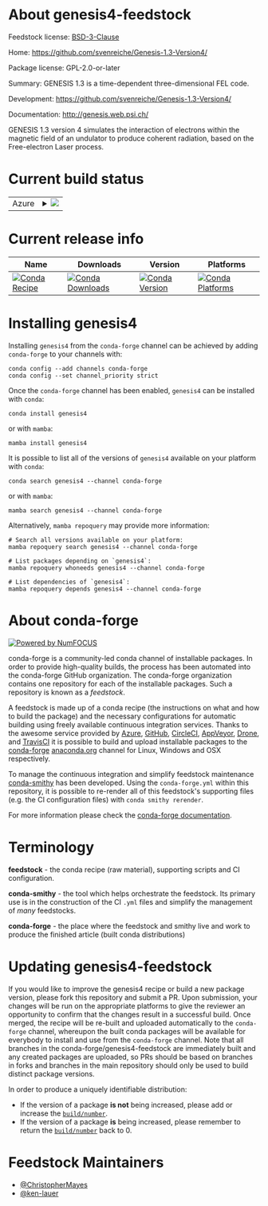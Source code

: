 About genesis4-feedstock
========================

Feedstock license: [BSD-3-Clause](https://github.com/conda-forge/genesis4-feedstock/blob/main/LICENSE.txt)

Home: https://github.com/svenreiche/Genesis-1.3-Version4/

Package license: GPL-2.0-or-later

Summary: GENESIS 1.3 is a time-dependent three-dimensional FEL code.

Development: https://github.com/svenreiche/Genesis-1.3-Version4/

Documentation: http://genesis.web.psi.ch/

GENESIS 1.3 version 4 simulates the interaction of electrons within the
magnetic field of an undulator to produce coherent radiation, based on the
Free-electron Laser process.


Current build status
====================


<table>
    
  <tr>
    <td>Azure</td>
    <td>
      <details>
        <summary>
          <a href="https://dev.azure.com/conda-forge/feedstock-builds/_build/latest?definitionId=20931&branchName=main">
            <img src="https://dev.azure.com/conda-forge/feedstock-builds/_apis/build/status/genesis4-feedstock?branchName=main">
          </a>
        </summary>
        <table>
          <thead><tr><th>Variant</th><th>Status</th></tr></thead>
          <tbody><tr>
              <td>linux_64_hdf51.10.6mpimpich</td>
              <td>
                <a href="https://dev.azure.com/conda-forge/feedstock-builds/_build/latest?definitionId=20931&branchName=main">
                  <img src="https://dev.azure.com/conda-forge/feedstock-builds/_apis/build/status/genesis4-feedstock?branchName=main&jobName=linux&configuration=linux%20linux_64_hdf51.10.6mpimpich" alt="variant">
                </a>
              </td>
            </tr><tr>
              <td>linux_64_hdf51.10.6mpiopenmpi</td>
              <td>
                <a href="https://dev.azure.com/conda-forge/feedstock-builds/_build/latest?definitionId=20931&branchName=main">
                  <img src="https://dev.azure.com/conda-forge/feedstock-builds/_apis/build/status/genesis4-feedstock?branchName=main&jobName=linux&configuration=linux%20linux_64_hdf51.10.6mpiopenmpi" alt="variant">
                </a>
              </td>
            </tr><tr>
              <td>linux_64_hdf51.12.0mpimpich</td>
              <td>
                <a href="https://dev.azure.com/conda-forge/feedstock-builds/_build/latest?definitionId=20931&branchName=main">
                  <img src="https://dev.azure.com/conda-forge/feedstock-builds/_apis/build/status/genesis4-feedstock?branchName=main&jobName=linux&configuration=linux%20linux_64_hdf51.12.0mpimpich" alt="variant">
                </a>
              </td>
            </tr><tr>
              <td>linux_64_hdf51.12.0mpiopenmpi</td>
              <td>
                <a href="https://dev.azure.com/conda-forge/feedstock-builds/_build/latest?definitionId=20931&branchName=main">
                  <img src="https://dev.azure.com/conda-forge/feedstock-builds/_apis/build/status/genesis4-feedstock?branchName=main&jobName=linux&configuration=linux%20linux_64_hdf51.12.0mpiopenmpi" alt="variant">
                </a>
              </td>
            </tr><tr>
              <td>linux_64_hdf51.12.1mpimpich</td>
              <td>
                <a href="https://dev.azure.com/conda-forge/feedstock-builds/_build/latest?definitionId=20931&branchName=main">
                  <img src="https://dev.azure.com/conda-forge/feedstock-builds/_apis/build/status/genesis4-feedstock?branchName=main&jobName=linux&configuration=linux%20linux_64_hdf51.12.1mpimpich" alt="variant">
                </a>
              </td>
            </tr><tr>
              <td>linux_64_hdf51.12.1mpiopenmpi</td>
              <td>
                <a href="https://dev.azure.com/conda-forge/feedstock-builds/_build/latest?definitionId=20931&branchName=main">
                  <img src="https://dev.azure.com/conda-forge/feedstock-builds/_apis/build/status/genesis4-feedstock?branchName=main&jobName=linux&configuration=linux%20linux_64_hdf51.12.1mpiopenmpi" alt="variant">
                </a>
              </td>
            </tr><tr>
              <td>linux_64_hdf51.12.2mpimpich</td>
              <td>
                <a href="https://dev.azure.com/conda-forge/feedstock-builds/_build/latest?definitionId=20931&branchName=main">
                  <img src="https://dev.azure.com/conda-forge/feedstock-builds/_apis/build/status/genesis4-feedstock?branchName=main&jobName=linux&configuration=linux%20linux_64_hdf51.12.2mpimpich" alt="variant">
                </a>
              </td>
            </tr><tr>
              <td>linux_64_hdf51.12.2mpiopenmpi</td>
              <td>
                <a href="https://dev.azure.com/conda-forge/feedstock-builds/_build/latest?definitionId=20931&branchName=main">
                  <img src="https://dev.azure.com/conda-forge/feedstock-builds/_apis/build/status/genesis4-feedstock?branchName=main&jobName=linux&configuration=linux%20linux_64_hdf51.12.2mpiopenmpi" alt="variant">
                </a>
              </td>
            </tr><tr>
              <td>linux_64_hdf51.14.1mpimpich</td>
              <td>
                <a href="https://dev.azure.com/conda-forge/feedstock-builds/_build/latest?definitionId=20931&branchName=main">
                  <img src="https://dev.azure.com/conda-forge/feedstock-builds/_apis/build/status/genesis4-feedstock?branchName=main&jobName=linux&configuration=linux%20linux_64_hdf51.14.1mpimpich" alt="variant">
                </a>
              </td>
            </tr><tr>
              <td>linux_64_hdf51.14.1mpiopenmpi</td>
              <td>
                <a href="https://dev.azure.com/conda-forge/feedstock-builds/_build/latest?definitionId=20931&branchName=main">
                  <img src="https://dev.azure.com/conda-forge/feedstock-builds/_apis/build/status/genesis4-feedstock?branchName=main&jobName=linux&configuration=linux%20linux_64_hdf51.14.1mpiopenmpi" alt="variant">
                </a>
              </td>
            </tr><tr>
              <td>linux_64_hdf51.14.2mpimpich</td>
              <td>
                <a href="https://dev.azure.com/conda-forge/feedstock-builds/_build/latest?definitionId=20931&branchName=main">
                  <img src="https://dev.azure.com/conda-forge/feedstock-builds/_apis/build/status/genesis4-feedstock?branchName=main&jobName=linux&configuration=linux%20linux_64_hdf51.14.2mpimpich" alt="variant">
                </a>
              </td>
            </tr><tr>
              <td>linux_64_hdf51.14.2mpiopenmpi</td>
              <td>
                <a href="https://dev.azure.com/conda-forge/feedstock-builds/_build/latest?definitionId=20931&branchName=main">
                  <img src="https://dev.azure.com/conda-forge/feedstock-builds/_apis/build/status/genesis4-feedstock?branchName=main&jobName=linux&configuration=linux%20linux_64_hdf51.14.2mpiopenmpi" alt="variant">
                </a>
              </td>
            </tr><tr>
              <td>linux_64_hdf51.14.3mpimpich</td>
              <td>
                <a href="https://dev.azure.com/conda-forge/feedstock-builds/_build/latest?definitionId=20931&branchName=main">
                  <img src="https://dev.azure.com/conda-forge/feedstock-builds/_apis/build/status/genesis4-feedstock?branchName=main&jobName=linux&configuration=linux%20linux_64_hdf51.14.3mpimpich" alt="variant">
                </a>
              </td>
            </tr><tr>
              <td>linux_64_hdf51.14.3mpiopenmpi</td>
              <td>
                <a href="https://dev.azure.com/conda-forge/feedstock-builds/_build/latest?definitionId=20931&branchName=main">
                  <img src="https://dev.azure.com/conda-forge/feedstock-builds/_apis/build/status/genesis4-feedstock?branchName=main&jobName=linux&configuration=linux%20linux_64_hdf51.14.3mpiopenmpi" alt="variant">
                </a>
              </td>
            </tr><tr>
              <td>osx_64_hdf51.10.6mpimpich</td>
              <td>
                <a href="https://dev.azure.com/conda-forge/feedstock-builds/_build/latest?definitionId=20931&branchName=main">
                  <img src="https://dev.azure.com/conda-forge/feedstock-builds/_apis/build/status/genesis4-feedstock?branchName=main&jobName=osx&configuration=osx%20osx_64_hdf51.10.6mpimpich" alt="variant">
                </a>
              </td>
            </tr><tr>
              <td>osx_64_hdf51.10.6mpiopenmpi</td>
              <td>
                <a href="https://dev.azure.com/conda-forge/feedstock-builds/_build/latest?definitionId=20931&branchName=main">
                  <img src="https://dev.azure.com/conda-forge/feedstock-builds/_apis/build/status/genesis4-feedstock?branchName=main&jobName=osx&configuration=osx%20osx_64_hdf51.10.6mpiopenmpi" alt="variant">
                </a>
              </td>
            </tr><tr>
              <td>osx_64_hdf51.12.0mpimpich</td>
              <td>
                <a href="https://dev.azure.com/conda-forge/feedstock-builds/_build/latest?definitionId=20931&branchName=main">
                  <img src="https://dev.azure.com/conda-forge/feedstock-builds/_apis/build/status/genesis4-feedstock?branchName=main&jobName=osx&configuration=osx%20osx_64_hdf51.12.0mpimpich" alt="variant">
                </a>
              </td>
            </tr><tr>
              <td>osx_64_hdf51.12.0mpiopenmpi</td>
              <td>
                <a href="https://dev.azure.com/conda-forge/feedstock-builds/_build/latest?definitionId=20931&branchName=main">
                  <img src="https://dev.azure.com/conda-forge/feedstock-builds/_apis/build/status/genesis4-feedstock?branchName=main&jobName=osx&configuration=osx%20osx_64_hdf51.12.0mpiopenmpi" alt="variant">
                </a>
              </td>
            </tr><tr>
              <td>osx_64_hdf51.12.1mpimpich</td>
              <td>
                <a href="https://dev.azure.com/conda-forge/feedstock-builds/_build/latest?definitionId=20931&branchName=main">
                  <img src="https://dev.azure.com/conda-forge/feedstock-builds/_apis/build/status/genesis4-feedstock?branchName=main&jobName=osx&configuration=osx%20osx_64_hdf51.12.1mpimpich" alt="variant">
                </a>
              </td>
            </tr><tr>
              <td>osx_64_hdf51.12.1mpiopenmpi</td>
              <td>
                <a href="https://dev.azure.com/conda-forge/feedstock-builds/_build/latest?definitionId=20931&branchName=main">
                  <img src="https://dev.azure.com/conda-forge/feedstock-builds/_apis/build/status/genesis4-feedstock?branchName=main&jobName=osx&configuration=osx%20osx_64_hdf51.12.1mpiopenmpi" alt="variant">
                </a>
              </td>
            </tr><tr>
              <td>osx_64_hdf51.12.2mpimpich</td>
              <td>
                <a href="https://dev.azure.com/conda-forge/feedstock-builds/_build/latest?definitionId=20931&branchName=main">
                  <img src="https://dev.azure.com/conda-forge/feedstock-builds/_apis/build/status/genesis4-feedstock?branchName=main&jobName=osx&configuration=osx%20osx_64_hdf51.12.2mpimpich" alt="variant">
                </a>
              </td>
            </tr><tr>
              <td>osx_64_hdf51.12.2mpiopenmpi</td>
              <td>
                <a href="https://dev.azure.com/conda-forge/feedstock-builds/_build/latest?definitionId=20931&branchName=main">
                  <img src="https://dev.azure.com/conda-forge/feedstock-builds/_apis/build/status/genesis4-feedstock?branchName=main&jobName=osx&configuration=osx%20osx_64_hdf51.12.2mpiopenmpi" alt="variant">
                </a>
              </td>
            </tr><tr>
              <td>osx_64_hdf51.14.1mpimpich</td>
              <td>
                <a href="https://dev.azure.com/conda-forge/feedstock-builds/_build/latest?definitionId=20931&branchName=main">
                  <img src="https://dev.azure.com/conda-forge/feedstock-builds/_apis/build/status/genesis4-feedstock?branchName=main&jobName=osx&configuration=osx%20osx_64_hdf51.14.1mpimpich" alt="variant">
                </a>
              </td>
            </tr><tr>
              <td>osx_64_hdf51.14.1mpiopenmpi</td>
              <td>
                <a href="https://dev.azure.com/conda-forge/feedstock-builds/_build/latest?definitionId=20931&branchName=main">
                  <img src="https://dev.azure.com/conda-forge/feedstock-builds/_apis/build/status/genesis4-feedstock?branchName=main&jobName=osx&configuration=osx%20osx_64_hdf51.14.1mpiopenmpi" alt="variant">
                </a>
              </td>
            </tr><tr>
              <td>osx_64_hdf51.14.2mpimpich</td>
              <td>
                <a href="https://dev.azure.com/conda-forge/feedstock-builds/_build/latest?definitionId=20931&branchName=main">
                  <img src="https://dev.azure.com/conda-forge/feedstock-builds/_apis/build/status/genesis4-feedstock?branchName=main&jobName=osx&configuration=osx%20osx_64_hdf51.14.2mpimpich" alt="variant">
                </a>
              </td>
            </tr><tr>
              <td>osx_64_hdf51.14.2mpiopenmpi</td>
              <td>
                <a href="https://dev.azure.com/conda-forge/feedstock-builds/_build/latest?definitionId=20931&branchName=main">
                  <img src="https://dev.azure.com/conda-forge/feedstock-builds/_apis/build/status/genesis4-feedstock?branchName=main&jobName=osx&configuration=osx%20osx_64_hdf51.14.2mpiopenmpi" alt="variant">
                </a>
              </td>
            </tr><tr>
              <td>osx_64_hdf51.14.3mpimpich</td>
              <td>
                <a href="https://dev.azure.com/conda-forge/feedstock-builds/_build/latest?definitionId=20931&branchName=main">
                  <img src="https://dev.azure.com/conda-forge/feedstock-builds/_apis/build/status/genesis4-feedstock?branchName=main&jobName=osx&configuration=osx%20osx_64_hdf51.14.3mpimpich" alt="variant">
                </a>
              </td>
            </tr><tr>
              <td>osx_64_hdf51.14.3mpiopenmpi</td>
              <td>
                <a href="https://dev.azure.com/conda-forge/feedstock-builds/_build/latest?definitionId=20931&branchName=main">
                  <img src="https://dev.azure.com/conda-forge/feedstock-builds/_apis/build/status/genesis4-feedstock?branchName=main&jobName=osx&configuration=osx%20osx_64_hdf51.14.3mpiopenmpi" alt="variant">
                </a>
              </td>
            </tr><tr>
              <td>osx_arm64_hdf51.10.6mpimpich</td>
              <td>
                <a href="https://dev.azure.com/conda-forge/feedstock-builds/_build/latest?definitionId=20931&branchName=main">
                  <img src="https://dev.azure.com/conda-forge/feedstock-builds/_apis/build/status/genesis4-feedstock?branchName=main&jobName=osx&configuration=osx%20osx_arm64_hdf51.10.6mpimpich" alt="variant">
                </a>
              </td>
            </tr><tr>
              <td>osx_arm64_hdf51.10.6mpiopenmpi</td>
              <td>
                <a href="https://dev.azure.com/conda-forge/feedstock-builds/_build/latest?definitionId=20931&branchName=main">
                  <img src="https://dev.azure.com/conda-forge/feedstock-builds/_apis/build/status/genesis4-feedstock?branchName=main&jobName=osx&configuration=osx%20osx_arm64_hdf51.10.6mpiopenmpi" alt="variant">
                </a>
              </td>
            </tr><tr>
              <td>osx_arm64_hdf51.12.0mpimpich</td>
              <td>
                <a href="https://dev.azure.com/conda-forge/feedstock-builds/_build/latest?definitionId=20931&branchName=main">
                  <img src="https://dev.azure.com/conda-forge/feedstock-builds/_apis/build/status/genesis4-feedstock?branchName=main&jobName=osx&configuration=osx%20osx_arm64_hdf51.12.0mpimpich" alt="variant">
                </a>
              </td>
            </tr><tr>
              <td>osx_arm64_hdf51.12.0mpiopenmpi</td>
              <td>
                <a href="https://dev.azure.com/conda-forge/feedstock-builds/_build/latest?definitionId=20931&branchName=main">
                  <img src="https://dev.azure.com/conda-forge/feedstock-builds/_apis/build/status/genesis4-feedstock?branchName=main&jobName=osx&configuration=osx%20osx_arm64_hdf51.12.0mpiopenmpi" alt="variant">
                </a>
              </td>
            </tr><tr>
              <td>osx_arm64_hdf51.12.1mpimpich</td>
              <td>
                <a href="https://dev.azure.com/conda-forge/feedstock-builds/_build/latest?definitionId=20931&branchName=main">
                  <img src="https://dev.azure.com/conda-forge/feedstock-builds/_apis/build/status/genesis4-feedstock?branchName=main&jobName=osx&configuration=osx%20osx_arm64_hdf51.12.1mpimpich" alt="variant">
                </a>
              </td>
            </tr><tr>
              <td>osx_arm64_hdf51.12.1mpiopenmpi</td>
              <td>
                <a href="https://dev.azure.com/conda-forge/feedstock-builds/_build/latest?definitionId=20931&branchName=main">
                  <img src="https://dev.azure.com/conda-forge/feedstock-builds/_apis/build/status/genesis4-feedstock?branchName=main&jobName=osx&configuration=osx%20osx_arm64_hdf51.12.1mpiopenmpi" alt="variant">
                </a>
              </td>
            </tr><tr>
              <td>osx_arm64_hdf51.12.2mpimpich</td>
              <td>
                <a href="https://dev.azure.com/conda-forge/feedstock-builds/_build/latest?definitionId=20931&branchName=main">
                  <img src="https://dev.azure.com/conda-forge/feedstock-builds/_apis/build/status/genesis4-feedstock?branchName=main&jobName=osx&configuration=osx%20osx_arm64_hdf51.12.2mpimpich" alt="variant">
                </a>
              </td>
            </tr><tr>
              <td>osx_arm64_hdf51.12.2mpiopenmpi</td>
              <td>
                <a href="https://dev.azure.com/conda-forge/feedstock-builds/_build/latest?definitionId=20931&branchName=main">
                  <img src="https://dev.azure.com/conda-forge/feedstock-builds/_apis/build/status/genesis4-feedstock?branchName=main&jobName=osx&configuration=osx%20osx_arm64_hdf51.12.2mpiopenmpi" alt="variant">
                </a>
              </td>
            </tr><tr>
              <td>osx_arm64_hdf51.14.1mpimpich</td>
              <td>
                <a href="https://dev.azure.com/conda-forge/feedstock-builds/_build/latest?definitionId=20931&branchName=main">
                  <img src="https://dev.azure.com/conda-forge/feedstock-builds/_apis/build/status/genesis4-feedstock?branchName=main&jobName=osx&configuration=osx%20osx_arm64_hdf51.14.1mpimpich" alt="variant">
                </a>
              </td>
            </tr><tr>
              <td>osx_arm64_hdf51.14.1mpiopenmpi</td>
              <td>
                <a href="https://dev.azure.com/conda-forge/feedstock-builds/_build/latest?definitionId=20931&branchName=main">
                  <img src="https://dev.azure.com/conda-forge/feedstock-builds/_apis/build/status/genesis4-feedstock?branchName=main&jobName=osx&configuration=osx%20osx_arm64_hdf51.14.1mpiopenmpi" alt="variant">
                </a>
              </td>
            </tr><tr>
              <td>osx_arm64_hdf51.14.2mpimpich</td>
              <td>
                <a href="https://dev.azure.com/conda-forge/feedstock-builds/_build/latest?definitionId=20931&branchName=main">
                  <img src="https://dev.azure.com/conda-forge/feedstock-builds/_apis/build/status/genesis4-feedstock?branchName=main&jobName=osx&configuration=osx%20osx_arm64_hdf51.14.2mpimpich" alt="variant">
                </a>
              </td>
            </tr><tr>
              <td>osx_arm64_hdf51.14.2mpiopenmpi</td>
              <td>
                <a href="https://dev.azure.com/conda-forge/feedstock-builds/_build/latest?definitionId=20931&branchName=main">
                  <img src="https://dev.azure.com/conda-forge/feedstock-builds/_apis/build/status/genesis4-feedstock?branchName=main&jobName=osx&configuration=osx%20osx_arm64_hdf51.14.2mpiopenmpi" alt="variant">
                </a>
              </td>
            </tr><tr>
              <td>osx_arm64_hdf51.14.3mpimpich</td>
              <td>
                <a href="https://dev.azure.com/conda-forge/feedstock-builds/_build/latest?definitionId=20931&branchName=main">
                  <img src="https://dev.azure.com/conda-forge/feedstock-builds/_apis/build/status/genesis4-feedstock?branchName=main&jobName=osx&configuration=osx%20osx_arm64_hdf51.14.3mpimpich" alt="variant">
                </a>
              </td>
            </tr><tr>
              <td>osx_arm64_hdf51.14.3mpiopenmpi</td>
              <td>
                <a href="https://dev.azure.com/conda-forge/feedstock-builds/_build/latest?definitionId=20931&branchName=main">
                  <img src="https://dev.azure.com/conda-forge/feedstock-builds/_apis/build/status/genesis4-feedstock?branchName=main&jobName=osx&configuration=osx%20osx_arm64_hdf51.14.3mpiopenmpi" alt="variant">
                </a>
              </td>
            </tr>
          </tbody>
        </table>
      </details>
    </td>
  </tr>
</table>

Current release info
====================

| Name | Downloads | Version | Platforms |
| --- | --- | --- | --- |
| [![Conda Recipe](https://img.shields.io/badge/recipe-genesis4-green.svg)](https://anaconda.org/conda-forge/genesis4) | [![Conda Downloads](https://img.shields.io/conda/dn/conda-forge/genesis4.svg)](https://anaconda.org/conda-forge/genesis4) | [![Conda Version](https://img.shields.io/conda/vn/conda-forge/genesis4.svg)](https://anaconda.org/conda-forge/genesis4) | [![Conda Platforms](https://img.shields.io/conda/pn/conda-forge/genesis4.svg)](https://anaconda.org/conda-forge/genesis4) |

Installing genesis4
===================

Installing `genesis4` from the `conda-forge` channel can be achieved by adding `conda-forge` to your channels with:

```
conda config --add channels conda-forge
conda config --set channel_priority strict
```

Once the `conda-forge` channel has been enabled, `genesis4` can be installed with `conda`:

```
conda install genesis4
```

or with `mamba`:

```
mamba install genesis4
```

It is possible to list all of the versions of `genesis4` available on your platform with `conda`:

```
conda search genesis4 --channel conda-forge
```

or with `mamba`:

```
mamba search genesis4 --channel conda-forge
```

Alternatively, `mamba repoquery` may provide more information:

```
# Search all versions available on your platform:
mamba repoquery search genesis4 --channel conda-forge

# List packages depending on `genesis4`:
mamba repoquery whoneeds genesis4 --channel conda-forge

# List dependencies of `genesis4`:
mamba repoquery depends genesis4 --channel conda-forge
```


About conda-forge
=================

[![Powered by
NumFOCUS](https://img.shields.io/badge/powered%20by-NumFOCUS-orange.svg?style=flat&colorA=E1523D&colorB=007D8A)](https://numfocus.org)

conda-forge is a community-led conda channel of installable packages.
In order to provide high-quality builds, the process has been automated into the
conda-forge GitHub organization. The conda-forge organization contains one repository
for each of the installable packages. Such a repository is known as a *feedstock*.

A feedstock is made up of a conda recipe (the instructions on what and how to build
the package) and the necessary configurations for automatic building using freely
available continuous integration services. Thanks to the awesome service provided by
[Azure](https://azure.microsoft.com/en-us/services/devops/), [GitHub](https://github.com/),
[CircleCI](https://circleci.com/), [AppVeyor](https://www.appveyor.com/),
[Drone](https://cloud.drone.io/welcome), and [TravisCI](https://travis-ci.com/)
it is possible to build and upload installable packages to the
[conda-forge](https://anaconda.org/conda-forge) [anaconda.org](https://anaconda.org/)
channel for Linux, Windows and OSX respectively.

To manage the continuous integration and simplify feedstock maintenance
[conda-smithy](https://github.com/conda-forge/conda-smithy) has been developed.
Using the ``conda-forge.yml`` within this repository, it is possible to re-render all of
this feedstock's supporting files (e.g. the CI configuration files) with ``conda smithy rerender``.

For more information please check the [conda-forge documentation](https://conda-forge.org/docs/).

Terminology
===========

**feedstock** - the conda recipe (raw material), supporting scripts and CI configuration.

**conda-smithy** - the tool which helps orchestrate the feedstock.
                   Its primary use is in the construction of the CI ``.yml`` files
                   and simplify the management of *many* feedstocks.

**conda-forge** - the place where the feedstock and smithy live and work to
                  produce the finished article (built conda distributions)


Updating genesis4-feedstock
===========================

If you would like to improve the genesis4 recipe or build a new
package version, please fork this repository and submit a PR. Upon submission,
your changes will be run on the appropriate platforms to give the reviewer an
opportunity to confirm that the changes result in a successful build. Once
merged, the recipe will be re-built and uploaded automatically to the
`conda-forge` channel, whereupon the built conda packages will be available for
everybody to install and use from the `conda-forge` channel.
Note that all branches in the conda-forge/genesis4-feedstock are
immediately built and any created packages are uploaded, so PRs should be based
on branches in forks and branches in the main repository should only be used to
build distinct package versions.

In order to produce a uniquely identifiable distribution:
 * If the version of a package **is not** being increased, please add or increase
   the [``build/number``](https://docs.conda.io/projects/conda-build/en/latest/resources/define-metadata.html#build-number-and-string).
 * If the version of a package **is** being increased, please remember to return
   the [``build/number``](https://docs.conda.io/projects/conda-build/en/latest/resources/define-metadata.html#build-number-and-string)
   back to 0.

Feedstock Maintainers
=====================

* [@ChristopherMayes](https://github.com/ChristopherMayes/)
* [@ken-lauer](https://github.com/ken-lauer/)

